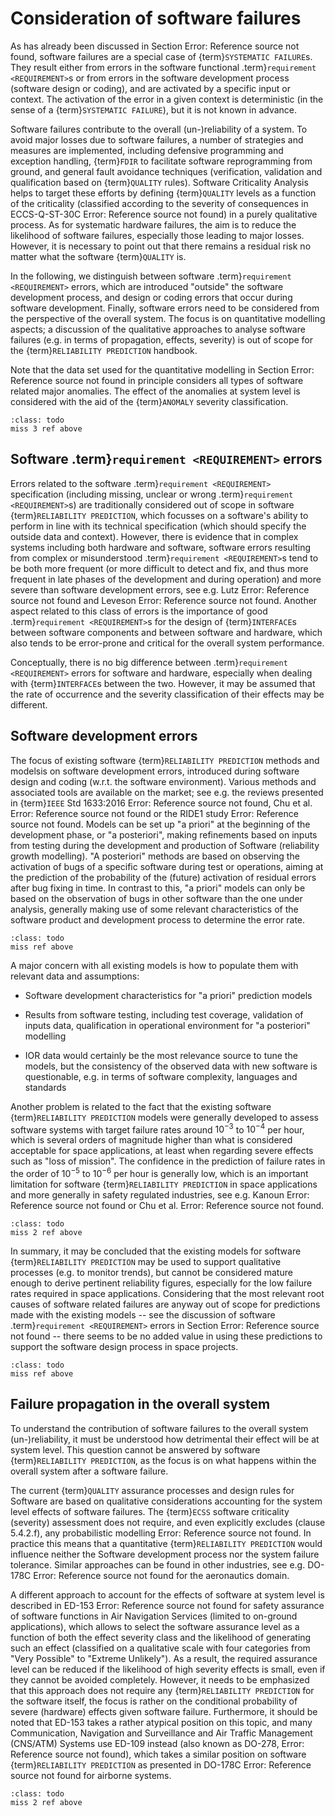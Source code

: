 # Consideration of software failures

As has already been discussed in Section Error: Reference source not found, software failures are a special case of {term}`SYSTEMATIC FAILURE`s. They result either from errors in the software functional .term}`requirement <REQUIREMENT>`s or from errors in the software development process (software design or coding), and are activated by a specific input or context. The activation of the error in a given context is deterministic (in the sense of a {term}`SYSTEMATIC FAILURE`), but it is not known in advance.

Software failures contribute to the overall (un-)reliability of a system. To avoid major losses due to software failures, a number of strategies and measures are implemented, including defensive programming and exception handling, {term}`FDIR` to facilitate software reprogramming from ground, and general fault avoidance techniques (verification, validation and qualification based on {term}`QUALITY` rules). Software Criticality Analysis helps to target these efforts by defining {term}`QUALITY` levels as a function of the criticality (classified according to the severity of consequences in ECCS-Q-ST-30C Error: Reference source not found) in a purely qualitative process. As for systematic hardware failures, the aim is to reduce the likelihood of software failures, especially those leading to major losses. However, it is necessary to point out that there remains a residual risk no matter what the software {term}`QUALITY` is.

In the following, we distinguish between software .term}`requirement <REQUIREMENT>` errors, which are introduced "outside" the software development process, and design or coding errors that occur during software development. Finally, software errors need to be considered from the perspective of the overall system. The focus is on quantitative modelling aspects; a discussion of the qualitative approaches to analyse software failures (e.g. in terms of propagation, effects, severity) is out of scope for the {term}`RELIABILITY PREDICTION` handbook.

Note that the data set used for the quantitative modelling in Section Error: Reference source not found in principle considers all types of software related major anomalies. The effect of the anomalies at system level is considered with the aid of the {term}`ANOMALY` severity classification.

```{admonition} Todo
:class: todo
miss 3 ref above
```

## Software .term}`requirement <REQUIREMENT>` errors

Errors related to the software .term}`requirement <REQUIREMENT>` specification (including missing, unclear or wrong .term}`requirement <REQUIREMENT>`s) are traditionally considered out of scope in software {term}`RELIABILITY PREDICTION`, which focusses on a software's ability to perform in line with its technical specification (which should specify the outside data and context). However, there is evidence that in complex systems including both hardware and software, software errors resulting from complex or misunderstood .term}`requirement <REQUIREMENT>`s tend to be both more frequent (or more difficult to detect and fix, and thus more frequent in late phases of the development and during operation) and more severe than software development errors, see e.g. Lutz Error: Reference source not found and Leveson Error: Reference source not found. Another aspect related to this class of errors is the importance of good .term}`requirement <REQUIREMENT>`s for the design of {term}`INTERFACE`s between software components and between software and hardware, which also tends to be error-prone and critical for the overall system performance.

Conceptually, there is no big difference between .term}`requirement <REQUIREMENT>` errors for software and hardware, especially when dealing with {term}`INTERFACE`s between the two. However, it may be assumed that the rate of occurrence and the severity classification of their effects may be different.

## Software development errors

The focus of existing software {term}`RELIABILITY PREDICTION` methods and modelsis on software development errors, introduced during software design and coding (w.r.t. the software environment). Various methods and associated tools are available on the market; see e.g. the reviews presented in {term}`IEEE` Std 1633:2016 Error: Reference source not found, Chu et al. Error: Reference source not found or the RIDE1 study Error: Reference source not found. Models can be set up "a priori" at the beginning of the development phase, or "a posteriori", making refinements based on inputs from testing during the development and production of Software (reliability growth modelling). "A posteriori" methods are based on observing the activation of bugs of a specific software during test or operations, aiming at the prediction of the probability of the (future) activation of residual errors after bug fixing in time. In contrast to this, "a priori" models can only be based on the observation of bugs in other software than the one under analysis, generally making use of some relevant characteristics of the software product and development process to determine the error rate.

```{admonition} Todo
:class: todo
miss ref above
```

A major concern with all existing models is how to populate them with relevant data and assumptions:

-   Software development characteristics for "a priori" prediction models

-   Results from software testing, including test coverage, validation of inputs data, qualification in operational environment for "a posteriori" modelling

-   IOR data would certainly be the most relevance source to tune the models, but the consistency of the observed data with new software is questionable, e.g. in terms of software complexity, languages and standards

Another problem is related to the fact that the existing software {term}`RELIABILITY PREDICTION` models were generally developed to assess software systems with target failure rates around $10^{-3}$ to $10^{-4}$ per hour, which is several orders of magnitude higher than what is considered acceptable for space applications, at least when regarding severe effects such as "loss of mission". The confidence in the prediction of failure rates in the order of $10^{-5}$ to $10^{-6}$ per hour is generally low, which is an important limitation for software {term}`RELIABILITY PREDICTION` in space applications and more generally in safety regulated industries, see e.g. Kanoun Error: Reference source not found or Chu et al. Error: Reference source not found.

```{admonition} Todo
:class: todo
miss 2 ref above
```

In summary, it may be concluded that the existing models for software {term}`RELIABILITY PREDICTION` may be used to support qualitative processes (e.g. to monitor trends), but cannot be considered mature enough to derive pertinent reliability figures, especially for the low failure rates required in space applications. Considering that the most relevant root causes of software related failures are anyway out of scope for predictions made with the existing models -- see the discussion of software .term}`requirement <REQUIREMENT>` errors in Section Error: Reference source not found -- there seems to be no added value in using these predictions to support the software design process in space projects.

```{admonition} Todo
:class: todo
miss ref above
```

## Failure propagation in the overall system

To understand the contribution of software failures to the overall system (un-)reliability, it must be understood how detrimental their effect will be at system level. This question cannot be answered by software {term}`RELIABILITY PREDICTION`, as the focus is on what happens within the overall system after a software failure.

The current {term}`QUALITY` assurance processes and design rules for Software are based on qualitative considerations accounting for the system level effects of software failures. The {term}`ECSS` software criticality (severity) assessment does not require, and even explicitly excludes (clause 5.4.2.f), any probabilistic modelling Error: Reference source not found. In practice this means that a quantitative {term}`RELIABILITY PREDICTION` would influence neither the Software development process nor the system failure tolerance. Similar approaches can be found in other industries, see e.g. DO-178C Error: Reference source not found for the aeronautics domain.

A different approach to account for the effects of software at system level is described in ED-153 Error: Reference source not found for safety assurance of software functions in Air Navigation Services (limited to on-ground applications), which allows to select the software assurance level as a function of both the effect severity class and the likelihood of generating such an effect (classified on a qualitative scale with four categories from "Very Possible" to "Extreme Unlikely"). As a result, the required assurance level can be reduced if the likelihood of high severity effects is small, even if they cannot be avoided completely. However, it needs to be emphasized that this approach does not require any {term}`RELIABILITY PREDICTION` for the software itself, the focus is rather on the conditional probability of severe (hardware) effects given software failure. Furthermore, it should be noted that ED-153 takes a rather atypical position on this topic, and many Communication, Navigation and Surveillance and Air Traffic Management (CNS/ATM) Systems use ED-109 instead (also known as DO-278, Error: Reference source not found), which takes a similar position on software {term}`RELIABILITY PREDICTION` as presented in DO-178C Error: Reference source not found for airborne systems.

```{admonition} Todo
:class: todo
miss 2 ref above
```

